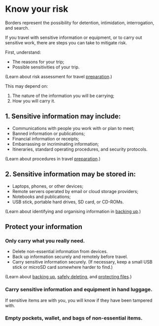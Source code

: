 [Title]: # (Before You Leave)
[Order]: # (0)

# Know your risk

Borders represent the possibility for detention, intimidation, interrogation, and search.

If you travel with sensitive information or equipment, or to carry out sensitive work, there are steps you can take to mitigate risk.

First, understand: 

*	The reasons for your trip; 
*	Possible sensitivities of your trip. 

(Learn about risk assessment for travel [preparation](umbrella://lesson/preparation).)

This may depend on: 

1. The nature of the information you will be carrying;
2. How you will carry it.

## 1. Sensitive information may include:

*   Communications with people you work with or plan to meet;
*   Banned information or publications; 
*   Financial information or receipts;
*   Embarrassing or incriminating information;
*	Itineraries, standard operating procedures, and security protocols.

(Learn about procedures in travel [preparation](umbrella://lesson/preparation).)

## 2. Sensitive information may be stored in: 

*	Laptops, phones, or other devices;
*	Remote servers operated by email or cloud storage providers;
*	Notebooks and publications;
*	USB stick, portable hard drives, SD card, or CD-ROMs.
 
(Learn about identifying and organising information in [backing up](umbrella://lesson/backing-up).)

## Protect your information

### Only carry what you really need.  

* Delete non-essential information from devices.  
* Back up information securely and remotely before travel.
* Carry sensitive information securely. (If necessary, keep a small USB stick or microSD card somewhere harder to find.)

(Learn about [backing up](umbrella://lesson/backing-up), [safely deleting](umbrella://lesson/safely-deleting), and [protecting files](umbrella://lesson/protecting-files).)

### Carry sensitive information and equipment in hand luggage.
If sensitive items are with you, you will know if they have been tampered with. 

### Empty pockets, wallet, and bags of non-essential items.
